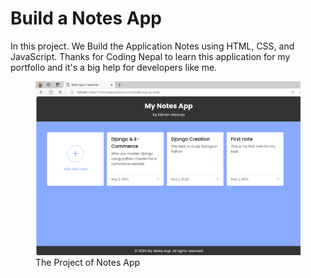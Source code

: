 # Build a Notes App

In this project. We Build the Application Notes using HTML, CSS, and JavaScript. Thanks for Coding Nepal to learn this application for my portfolio and it's a big help for developers like me. 

<figure>
  <img src="my_notes_app.png">
  <figcaption>The Project of Notes App</figcaption>
</figure>
